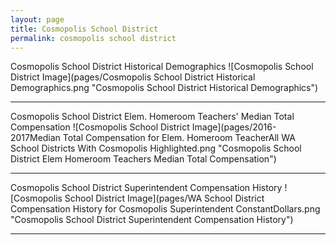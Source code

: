 ```yaml
---
layout: page
title: Cosmopolis School District
permalink: cosmopolis school district
---
```



Cosmopolis School District Historical Demographics
![Cosmopolis School District Image](pages/Cosmopolis School District Historical Demographics.png "Cosmopolis School District Historical Demographics")

___

Cosmopolis School District Elem. Homeroom Teachers' Median Total Compensation
![Cosmopolis School District Image](pages/2016-2017Median Total Compensation for Elem. Homeroom TeacherAll WA School Districts With Cosmopolis Highlighted.png "Cosmopolis School District Elem Homeroom Teachers Median Total Compensation")

___

Cosmopolis School District Superintendent Compensation History
![Cosmopolis School District Image](pages/WA School District Compensation History for Cosmopolis Superintendent ConstantDollars.png "Cosmopolis School District Superintendent Compensation History")

___

